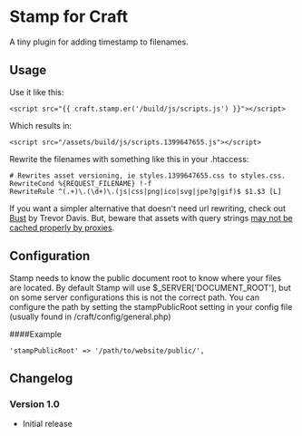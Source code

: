 Stamp for Craft
===========

A tiny plugin for adding timestamp to filenames. 


Usage
---
Use it like this:
 
    <script src="{{ craft.stamp.er('/build/js/scripts.js') }}"></script> 

Which results in:

    <script src="/assets/build/js/scripts.1399647655.js"></script>

Rewrite the filenames with something like this in your .htaccess:

    # Rewrites asset versioning, ie styles.1399647655.css to styles.css.
    RewriteCond %{REQUEST_FILENAME} !-f
    RewriteRule ^(.+)\.(\d+)\.(js|css|png|ico|svg|jpe?g|gif)$ $1.$3 [L]

If you want a simpler alternative that doesn't need url rewriting, check out [Bust](https://github.com/davist11/craft-bust/)
by Trevor Davis. But, beware that assets with query strings [may not be cached properly by proxies](http://www.stevesouders.com/blog/2008/08/23/revving-filenames-dont-use-querystring/).


Configuration
---
Stamp needs to know the public document root to know where your files are located. By default
Stamp will use $_SERVER['DOCUMENT_ROOT'], but on some server configurations this is not the correct 
path. You can configure the path by setting the stampPublicRoot setting in your config file 
(usually found in /craft/config/general.php)
 
####Example

    'stampPublicRoot' => '/path/to/website/public/',


Changelog
---
### Version 1.0
 - Initial release